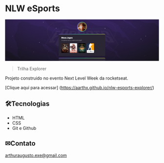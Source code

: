 # NLW eSports

![preview](./.github/preview.png)

> Trilha Explorer

Projeto construido no evento Next Level Week da rocketseat.

[Clique aqui para acessar] (https://aarthx.github.io/nlw-esports-explorer/)

##  🛠Tecnologias

- HTML
- CSS
- Git e Github

## ✉Contato

arthuraugusto.exe@gmail.com